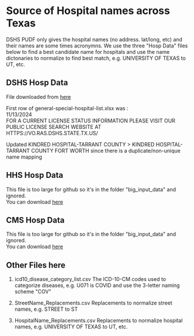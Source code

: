 # Source of Hospital names across Texas
DSHS PUDF only gives the hospital names (no address. lat/long, etc) and their names are some times acronymns. 
We use the three "Hosp Data" files below to find a best candidate name for hospitals and use the name dictonaries
to normalize to find best match, e.g. UNIVERSITY OF TEXAS to UT, etc.

## DSHS Hosp Data
File downloaded from [here](https://www.hhs.texas.gov/sites/default/files/documents/general-special-hospital-list.xlsx) </br>

First row of general-special-hospital-list.xlsx was : </br>
11/13/2024 </br>
FOR A CURRENT LICENSE STATUS INFORMATION PLEASE VISIT OUR PUBLIC LICENSE SEARCH WEBSITE AT HTTPS://VO.RAS.DSHS.STATE.TX.US/

Updated KINDRED HOSPITAL-TARRANT COUNTY > KINDRED HOSPITAL-TARRANT COUNTY FORT WORTH since there is a duplicate/non-unique name mapping


## HHS Hosp Data
This file is too large for github so it's in the folder "big_input_data" and ignored. </br>
You can download [here](https://healthdata.gov/Hospital/COVID-19-Reported-Patient-Impact-and-Hospital-Capa/anag-cw7u/about_data)

## CMS Hosp Data
This file is too large for github so it's in the folder "big_input_data" and ignored. </br>
You can download [here](https://data.cms.gov/provider-characteristics/hospitals-and-other-facilities/provider-of-services-file-hospital-non-hospital-facilities)

## Other Files here
1. icd10_disease_category_list.csv
The ICD-10-CM codes used to categorize diseases, e.g. U071 is COVID and use the 3-letter naming scheme "COV"

2. StreetName_Replacements.csv
Replacements to normalize street names, e.g. STREET to ST

3. HospitalName_Replacements.csv
Replacements to normalize hospital names, e.g. UNIVERSITY OF TEXAS to UT, etc.